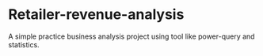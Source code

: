 # Retailer-revenue-analysis
A simple practice business analysis project using tool like power-query and statistics.
